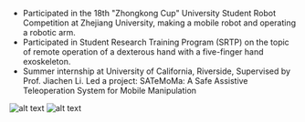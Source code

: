 - Participated in the 18th "Zhongkong Cup" University Student Robot Competition at Zhejiang University, making a mobile robot and operating a robotic arm.
- Participated in Student Research Training Program (SRTP) on the topic of remote operation of a dexterous hand with a five-finger hand exoskeleton.
- Summer internship at University of California, Riverside, Supervised by Prof. Jiachen Li. Led a project: SATeMoMa: A Safe Assistive Teleoperation System for Mobile Manipulation

![alt text](allegro.gif)
![alt text](allegro2.gif)
